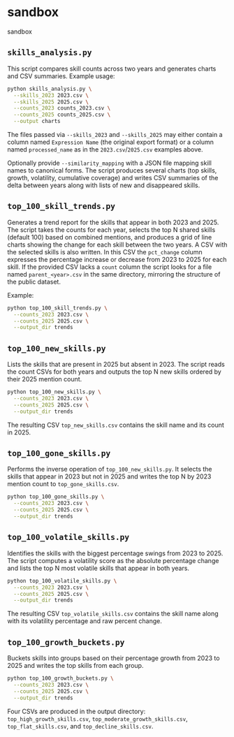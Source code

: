 # sandbox
sandbox

## `skills_analysis.py`

This script compares skill counts across two years and generates charts and CSV summaries. Example usage:

```bash
python skills_analysis.py \
  --skills_2023 2023.csv \
  --skills_2025 2025.csv \
  --counts_2023 counts_2023.csv \
  --counts_2025 counts_2025.csv \
  --output charts
```

The files passed via `--skills_2023` and `--skills_2025` may either contain a column named `Expression Name` (the original export format) or a column named `processed_name` as in the `2023.csv`/`2025.csv` examples above.

Optionally provide `--similarity_mapping` with a JSON file mapping skill names to canonical forms. The script produces several charts (top skills, growth, volatility, cumulative coverage) and writes CSV summaries of the delta between years along with lists of new and disappeared skills.

## `top_100_skill_trends.py`

Generates a trend report for the skills that appear in both 2023 and 2025. The script takes the counts for each year, selects the top N shared skills (default 100) based on combined mentions, and produces a grid of line charts showing the change for each skill between the two years. A CSV with the selected skills is also written. In this CSV the ``pct_change`` column expresses the percentage increase or decrease from 2023 to 2025 for each skill. If the provided CSV lacks a `count` column the script looks for a file named `parent_<year>.csv` in the same directory, mirroring the structure of the public dataset.

Example:

```bash
python top_100_skill_trends.py \
  --counts_2023 2023.csv \
  --counts_2025 2025.csv \
  --output_dir trends
```

## `top_100_new_skills.py`

Lists the skills that are present in 2025 but absent in 2023. The script reads the count CSVs for both years and outputs the top N new skills ordered by their 2025 mention count.

```bash
python top_100_new_skills.py \
  --counts_2023 2023.csv \
  --counts_2025 2025.csv \
  --output_dir trends
```

The resulting CSV ``top_new_skills.csv`` contains the skill name and its count in 2025.

## `top_100_gone_skills.py`

Performs the inverse operation of ``top_100_new_skills.py``. It selects the skills that appear in 2023 but not in 2025 and writes the top N by 2023 mention count to ``top_gone_skills.csv``.

```bash
python top_100_gone_skills.py \
  --counts_2023 2023.csv \
  --counts_2025 2025.csv \
  --output_dir trends
```

## `top_100_volatile_skills.py`

Identifies the skills with the biggest percentage swings from 2023 to 2025. The script computes a volatility score as the absolute percentage change and lists the top N most volatile skills that appear in both years.

```bash
python top_100_volatile_skills.py \
  --counts_2023 2023.csv \
  --counts_2025 2025.csv \
  --output_dir trends
```

The resulting CSV `top_volatile_skills.csv` contains the skill name along with its volatility percentage and raw percent change.

## `top_100_growth_buckets.py`

Buckets skills into groups based on their percentage growth from 2023 to 2025 and writes the top skills from each group.

```bash
python top_100_growth_buckets.py \
  --counts_2023 2023.csv \
  --counts_2025 2025.csv \
  --output_dir trends
```

Four CSVs are produced in the output directory:
`top_high_growth_skills.csv`, `top_moderate_growth_skills.csv`,
`top_flat_skills.csv`, and `top_decline_skills.csv`.
